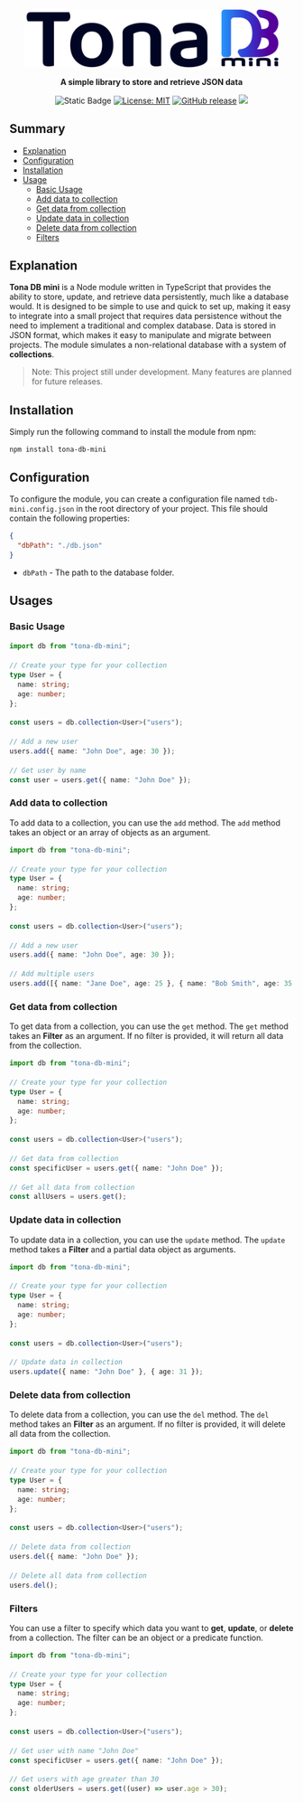 <div align="center">
<a href="https://github.com/tonaxis/tona-db-mini">
<picture>
  <source media="(prefers-color-scheme: dark)" srcset="./docs/images/tona_db_mini_logo_dark.svg" alt="Logo of Tona DB mini" width="450px">
  <source media="(prefers-color-scheme: light)" srcset="./docs/images/tona_db_mini_logo_light.svg" alt="Logo of Tona DB mini" width="450px">
  <img alt="Logo of Tona DB mini" width="450px" src="./docs/images/tona_db_mini_logo_light.svg">
</picture>
</a>

**A simple library to store and retrieve JSON data**

![Static Badge](https://img.shields.io/badge/BETA-Status?label=Status&color=yellow)
[![License: MIT](https://img.shields.io/badge/License-MIT-green.svg)](https://opensource.org/licenses/MIT)
[![GitHub release](https://img.shields.io/github/v/release/tonaxis/tona-db-mini)](https://github.com/tonaxis/tona-db-mini/releases)
![](https://img.shields.io/badge/Typescript-5.8.3-3178C6?style=flat-circle&logo=typescript&logoColor=3178C6)
</div>


## Summary
- [Explanation](#explanation)
- [Configuration](#configuration)
- [Installation](#installation)
- [Usage](#usage)
    - [Basic Usage](#basic-usage)
    - [Add data to collection](#add-data-to-collection)
    - [Get data from collection](#get-data-from-collection)
    - [Update data in collection](#update-data-in-collection)
    - [Delete data from collection](#delete-data-from-collection)
    - [Filters](#filters)



## Explanation
**Tona DB mini** is a Node module written in TypeScript that provides the ability to store, update, and retrieve data persistently, much like a database would. It is designed to be simple to use and quick to set up, making it easy to integrate into a small project that requires data persistence without the need to implement a traditional and complex database.
Data is stored in JSON format, which makes it easy to manipulate and migrate between projects. The module simulates a non-relational database with a system of **collections**.
> Note: This project still under development. Many features are planned for future releases.

## Installation
Simply run the following command to install the module from npm:

```shell
npm install tona-db-mini
```

## Configuration
To configure the module, you can create a configuration file named `tdb-mini.config.json` in the root directory of your project. This file should contain the following properties:

```json
{
  "dbPath": "./db.json"
}
```

- `dbPath` - The path to the database folder.

## Usages

### Basic Usage
```ts
import db from "tona-db-mini";

// Create your type for your collection
type User = {
  name: string;
  age: number;
};

const users = db.collection<User>("users");

// Add a new user
users.add({ name: "John Doe", age: 30 });

// Get user by name
const user = users.get({ name: "John Doe" });
```

### Add data to collection
To add data to a collection, you can use the `add` method.
The `add` method takes an object or an array of objects as an argument.

```ts
import db from "tona-db-mini";

// Create your type for your collection
type User = {
  name: string;
  age: number;
};

const users = db.collection<User>("users");

// Add a new user
users.add({ name: "John Doe", age: 30 });

// Add multiple users
users.add([{ name: "Jane Doe", age: 25 }, { name: "Bob Smith", age: 35 }]);
```

### Get data from collection
To get data from a collection, you can use the `get` method.
The `get` method takes an **Filter** as an argument. If no filter is provided, it will return all data from the collection.

```ts
import db from "tona-db-mini";

// Create your type for your collection
type User = {
  name: string;
  age: number;
};

const users = db.collection<User>("users");

// Get data from collection
const specificUser = users.get({ name: "John Doe" });

// Get all data from collection
const allUsers = users.get();
```

### Update data in collection
To update data in a collection, you can use the `update` method.
The `update` method takes a **Filter** and a partial data object as arguments.

```ts
import db from "tona-db-mini";

// Create your type for your collection
type User = {
  name: string;
  age: number;
};

const users = db.collection<User>("users");

// Update data in collection
users.update({ name: "John Doe" }, { age: 31 });
```


### Delete data from collection
To delete data from a collection, you can use the `del` method.
The `del` method takes an **Filter** as an argument. If no filter is provided, it will delete all data from the collection.

```ts
import db from "tona-db-mini";

// Create your type for your collection
type User = {
  name: string;
  age: number;
};

const users = db.collection<User>("users");

// Delete data from collection
users.del({ name: "John Doe" });

// Delete all data from collection
users.del();
```

### Filters
You can use a filter to specify which data you want to **get**, **update**, or **delete** from a collection. The filter can be an object or a predicate function.

```ts
import db from "tona-db-mini";

// Create your type for your collection
type User = {
  name: string;
  age: number;
};

const users = db.collection<User>("users");

// Get user with name "John Doe"
const specificUser = users.get({ name: "John Doe" });

// Get users with age greater than 30
const olderUsers = users.get((user) => user.age > 30);
```

